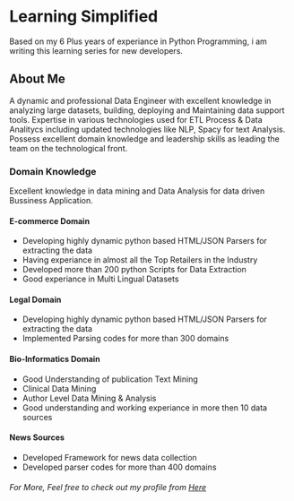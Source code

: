 # Learning Simplified

Based on my 6 Plus years of experiance in Python Programming, i am writing this learning series for new developers.

## About Me

A dynamic and professional Data Engineer with excellent knowledge in analyzing large datasets, building, deploying and Maintaining data support tools. Expertise in various technologies used for ETL Process & Data Analitycs including updated technologies like NLP, Spacy for text Analysis. Possess excellent domain knowledge and leadership skills as leading the team on the technological front.

### Domain Knowledge

Excellent knowledge in data mining and Data Analysis for data driven Bussiness Application.

#### E-commerce Domain

- Developing highly dynamic python based HTML/JSON Parsers for extracting the data
- Having experiance in almost all the Top Retailers in the Industry
- Developed more than 200 python Scripts for Data Extraction
- Good experiance in Multi Lingual Datasets 

#### Legal Domain

- Developing highly dynamic python based HTML/JSON Parsers for extracting the data
- Implemented Parsing codes for more than 300 domains

#### Bio-Informatics Domain

- Good Understanding of publication Text Mining
- Clinical Data Mining
- Author Level Data Mining & Analysis
- Good understanding and working experiance in more then 10 data sources

#### News Sources
- Developed Framework for news data collection
- Developed parser codes for more than 400 domains


###### For More, Feel free to check out my profile from [Here](https://dhamodharanrk.github.io/ "Here")

